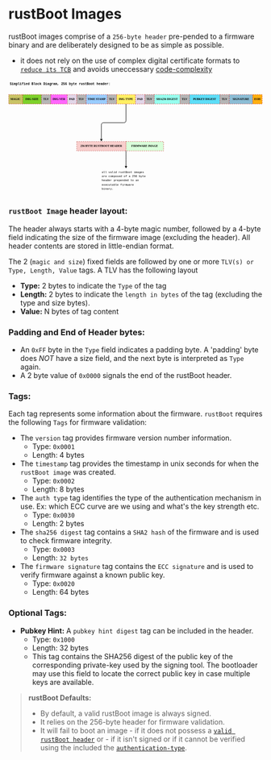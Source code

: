# rustBoot Images

rustBoot images comprise of a `256-byte header` pre-pended to a firmware binary and are deliberately designed to be as simple as possible. 

- it does not rely on the use of complex digital certificate formats to [`reduce its TCB`](../index.md#trusted-computing-base) and avoids uneccessary [code-complexity](../index.md#complexity--boot-time)

<svg xmlns="http://www.w3.org/2000/svg" xmlns:xlink="http://www.w3.org/1999/xlink" version="1.1" width="1082px" height="486px" viewBox="-0.5 -0.5 1082 486"><defs/><g><rect x="0" y="60" width="60" height="40" fill="#c9c365" stroke="#cc2929" stroke-width="1.5" stroke-dasharray="4.5 4.5" pointer-events="all"/><g transform="translate(-0.5 -0.5)"><switch><foreignObject pointer-events="none" width="100%" height="100%" requiredFeatures="http://www.w3.org/TR/SVG11/feature#Extensibility" style="overflow: visible; text-align: left;"><div xmlns="http://www.w3.org/1999/xhtml" style="display: flex; align-items: unsafe center; justify-content: unsafe center; width: 58px; height: 1px; padding-top: 80px; margin-left: 1px;"><div data-drawio-colors="color: rgb(0, 0, 0); " style="box-sizing: border-box; font-size: 0px; text-align: center;"><div style="display: inline-block; font-size: 12px; font-family: &quot;Lucida Console&quot;; color: rgb(0, 0, 0); line-height: 1.2; pointer-events: all; font-weight: bold; white-space: normal; overflow-wrap: normal;">MAGIC</div></div></div></foreignObject><text x="30" y="84" fill="rgb(0, 0, 0)" font-family="Lucida Console" font-size="12px" text-anchor="middle" font-weight="bold">MAGIC</text></switch></g><rect x="60" y="60" width="80" height="40" fill="#7dd12a" stroke="#cc2929" stroke-width="1.5" stroke-dasharray="4.5 4.5" pointer-events="all"/><g transform="translate(-0.5 -0.5)"><switch><foreignObject pointer-events="none" width="100%" height="100%" requiredFeatures="http://www.w3.org/TR/SVG11/feature#Extensibility" style="overflow: visible; text-align: left;"><div xmlns="http://www.w3.org/1999/xhtml" style="display: flex; align-items: unsafe center; justify-content: unsafe center; width: 78px; height: 1px; padding-top: 80px; margin-left: 61px;"><div data-drawio-colors="color: rgb(0, 0, 0); " style="box-sizing: border-box; font-size: 0px; text-align: center;"><div style="display: inline-block; font-size: 12px; font-family: &quot;Lucida Console&quot;; color: rgb(0, 0, 0); line-height: 1.2; pointer-events: all; font-weight: bold; white-space: normal; overflow-wrap: normal;">IMG SIZE</div></div></div></foreignObject><text x="100" y="84" fill="rgb(0, 0, 0)" font-family="Lucida Console" font-size="12px" text-anchor="middle" font-weight="bold">IMG SIZE</text></switch></g><rect x="140" y="60" width="40" height="40" fill="#b5b5b5" stroke="#cc2929" stroke-width="1.5" stroke-dasharray="4.5 4.5" pointer-events="all"/><g transform="translate(-0.5 -0.5)"><switch><foreignObject pointer-events="none" width="100%" height="100%" requiredFeatures="http://www.w3.org/TR/SVG11/feature#Extensibility" style="overflow: visible; text-align: left;"><div xmlns="http://www.w3.org/1999/xhtml" style="display: flex; align-items: unsafe center; justify-content: unsafe center; width: 38px; height: 1px; padding-top: 80px; margin-left: 141px;"><div data-drawio-colors="color: rgb(0, 0, 0); " style="box-sizing: border-box; font-size: 0px; text-align: center;"><div style="display: inline-block; font-size: 12px; font-family: &quot;Lucida Console&quot;; color: rgb(0, 0, 0); line-height: 1.2; pointer-events: all; font-weight: bold; white-space: normal; overflow-wrap: normal;">TLV</div></div></div></foreignObject><text x="160" y="84" fill="rgb(0, 0, 0)" font-family="Lucida Console" font-size="12px" text-anchor="middle" font-weight="bold">TLV</text></switch></g><rect x="180" y="60" width="70" height="40" fill="#ff66ff" stroke="#cc2929" stroke-width="1.5" stroke-dasharray="4.5 4.5" pointer-events="all"/><g transform="translate(-0.5 -0.5)"><switch><foreignObject pointer-events="none" width="100%" height="100%" requiredFeatures="http://www.w3.org/TR/SVG11/feature#Extensibility" style="overflow: visible; text-align: left;"><div xmlns="http://www.w3.org/1999/xhtml" style="display: flex; align-items: unsafe center; justify-content: unsafe center; width: 68px; height: 1px; padding-top: 80px; margin-left: 181px;"><div data-drawio-colors="color: rgb(0, 0, 0); " style="box-sizing: border-box; font-size: 0px; text-align: center;"><div style="display: inline-block; font-size: 12px; font-family: &quot;Lucida Console&quot;; color: rgb(0, 0, 0); line-height: 1.2; pointer-events: all; font-weight: bold; white-space: normal; overflow-wrap: normal;">IMG VER</div></div></div></foreignObject><text x="215" y="84" fill="rgb(0, 0, 0)" font-family="Lucida Console" font-size="12px" text-anchor="middle" font-weight="bold">IMG VER</text></switch></g><rect x="900" y="60" width="40" height="40" fill="#b5b5b5" stroke="#cc2929" stroke-width="1.5" stroke-dasharray="4.5 4.5" pointer-events="all"/><g transform="translate(-0.5 -0.5)"><switch><foreignObject pointer-events="none" width="100%" height="100%" requiredFeatures="http://www.w3.org/TR/SVG11/feature#Extensibility" style="overflow: visible; text-align: left;"><div xmlns="http://www.w3.org/1999/xhtml" style="display: flex; align-items: unsafe center; justify-content: unsafe center; width: 38px; height: 1px; padding-top: 80px; margin-left: 901px;"><div data-drawio-colors="color: rgb(0, 0, 0); " style="box-sizing: border-box; font-size: 0px; text-align: center;"><div style="display: inline-block; font-size: 12px; font-family: &quot;Lucida Console&quot;; color: rgb(0, 0, 0); line-height: 1.2; pointer-events: all; font-weight: bold; white-space: normal; overflow-wrap: normal;">TLV</div></div></div></foreignObject><text x="920" y="84" fill="rgb(0, 0, 0)" font-family="Lucida Console" font-size="12px" text-anchor="middle" font-weight="bold">TLV</text></switch></g><rect x="770" y="60" width="130" height="40" fill="#5cddf7" stroke="#cc2929" stroke-width="1.5" stroke-dasharray="4.5 4.5" pointer-events="all"/><g transform="translate(-0.5 -0.5)"><switch><foreignObject pointer-events="none" width="100%" height="100%" requiredFeatures="http://www.w3.org/TR/SVG11/feature#Extensibility" style="overflow: visible; text-align: left;"><div xmlns="http://www.w3.org/1999/xhtml" style="display: flex; align-items: unsafe center; justify-content: unsafe center; width: 128px; height: 1px; padding-top: 80px; margin-left: 771px;"><div data-drawio-colors="color: rgb(0, 0, 0); " style="box-sizing: border-box; font-size: 0px; text-align: center;"><div style="display: inline-block; font-size: 12px; font-family: &quot;Lucida Console&quot;; color: rgb(0, 0, 0); line-height: 1.2; pointer-events: all; font-weight: bold; white-space: normal; overflow-wrap: normal;">PUBKEY DIGEST</div></div></div></foreignObject><text x="835" y="84" fill="rgb(0, 0, 0)" font-family="Lucida Console" font-size="12px" text-anchor="middle" font-weight="bold">PUBKEY DIGEST</text></switch></g><rect x="730" y="60" width="40" height="40" fill="#b5b5b5" stroke="#cc2929" stroke-width="1.5" stroke-dasharray="4.5 4.5" pointer-events="all"/><g transform="translate(-0.5 -0.5)"><switch><foreignObject pointer-events="none" width="100%" height="100%" requiredFeatures="http://www.w3.org/TR/SVG11/feature#Extensibility" style="overflow: visible; text-align: left;"><div xmlns="http://www.w3.org/1999/xhtml" style="display: flex; align-items: unsafe center; justify-content: unsafe center; width: 38px; height: 1px; padding-top: 80px; margin-left: 731px;"><div data-drawio-colors="color: rgb(0, 0, 0); " style="box-sizing: border-box; font-size: 0px; text-align: center;"><div style="display: inline-block; font-size: 12px; font-family: &quot;Lucida Console&quot;; color: rgb(0, 0, 0); line-height: 1.2; pointer-events: all; font-weight: bold; white-space: normal; overflow-wrap: normal;">TLV</div></div></div></foreignObject><text x="750" y="84" fill="rgb(0, 0, 0)" font-family="Lucida Console" font-size="12px" text-anchor="middle" font-weight="bold">TLV</text></switch></g><rect x="620" y="60" width="110" height="40" fill="#96ffee" stroke="#cc2929" stroke-width="1.5" stroke-dasharray="4.5 4.5" pointer-events="all"/><g transform="translate(-0.5 -0.5)"><switch><foreignObject pointer-events="none" width="100%" height="100%" requiredFeatures="http://www.w3.org/TR/SVG11/feature#Extensibility" style="overflow: visible; text-align: left;"><div xmlns="http://www.w3.org/1999/xhtml" style="display: flex; align-items: unsafe center; justify-content: unsafe center; width: 108px; height: 1px; padding-top: 80px; margin-left: 621px;"><div data-drawio-colors="color: rgb(0, 0, 0); " style="box-sizing: border-box; font-size: 0px; text-align: center;"><div style="display: inline-block; font-size: 12px; font-family: &quot;Lucida Console&quot;; color: rgb(0, 0, 0); line-height: 1.2; pointer-events: all; font-weight: bold; white-space: normal; overflow-wrap: normal;">SHA256 DIGEST</div></div></div></foreignObject><text x="675" y="84" fill="rgb(0, 0, 0)" font-family="Lucida Console" font-size="12px" text-anchor="middle" font-weight="bold">SHA256 DIGEST</text></switch></g><rect x="580" y="60" width="40" height="40" fill="#b5b5b5" stroke="#cc2929" stroke-width="1.5" stroke-dasharray="4.5 4.5" pointer-events="all"/><g transform="translate(-0.5 -0.5)"><switch><foreignObject pointer-events="none" width="100%" height="100%" requiredFeatures="http://www.w3.org/TR/SVG11/feature#Extensibility" style="overflow: visible; text-align: left;"><div xmlns="http://www.w3.org/1999/xhtml" style="display: flex; align-items: unsafe center; justify-content: unsafe center; width: 38px; height: 1px; padding-top: 80px; margin-left: 581px;"><div data-drawio-colors="color: rgb(0, 0, 0); " style="box-sizing: border-box; font-size: 0px; text-align: center;"><div style="display: inline-block; font-size: 12px; font-family: &quot;Lucida Console&quot;; color: rgb(0, 0, 0); line-height: 1.2; pointer-events: all; font-weight: bold; white-space: normal; overflow-wrap: normal;">TLV</div></div></div></foreignObject><text x="600" y="84" fill="rgb(0, 0, 0)" font-family="Lucida Console" font-size="12px" text-anchor="middle" font-weight="bold">TLV</text></switch></g><rect x="540" y="60" width="40" height="40" fill="#e1d5e7" stroke="#cc2929" stroke-width="1.5" stroke-dasharray="4.5 4.5" pointer-events="all"/><g transform="translate(-0.5 -0.5)"><switch><foreignObject pointer-events="none" width="100%" height="100%" requiredFeatures="http://www.w3.org/TR/SVG11/feature#Extensibility" style="overflow: visible; text-align: left;"><div xmlns="http://www.w3.org/1999/xhtml" style="display: flex; align-items: unsafe center; justify-content: unsafe center; width: 38px; height: 1px; padding-top: 80px; margin-left: 541px;"><div data-drawio-colors="color: rgb(0, 0, 0); " style="box-sizing: border-box; font-size: 0px; text-align: center;"><div style="display: inline-block; font-size: 12px; font-family: &quot;Lucida Console&quot;; color: rgb(0, 0, 0); line-height: 1.2; pointer-events: all; font-weight: bold; white-space: normal; overflow-wrap: normal;">PAD</div></div></div></foreignObject><text x="560" y="84" fill="rgb(0, 0, 0)" font-family="Lucida Console" font-size="12px" text-anchor="middle" font-weight="bold">PAD</text></switch></g><path d="M 500 100 L 500 170 Q 500 180 490 180 L 405 180 Q 395 180 395 190 L 395 251.76" fill="none" stroke="rgb(0, 0, 0)" stroke-width="2" stroke-miterlimit="10" pointer-events="stroke"/><path d="M 395 257.76 L 391 249.76 L 395 251.76 L 399 249.76 Z" fill="rgb(0, 0, 0)" stroke="rgb(0, 0, 0)" stroke-width="2" stroke-miterlimit="10" pointer-events="all"/><rect x="460" y="60" width="80" height="40" fill="#ffef63" stroke="#cc2929" stroke-width="1.5" stroke-dasharray="4.5 4.5" pointer-events="all"/><g transform="translate(-0.5 -0.5)"><switch><foreignObject pointer-events="none" width="100%" height="100%" requiredFeatures="http://www.w3.org/TR/SVG11/feature#Extensibility" style="overflow: visible; text-align: left;"><div xmlns="http://www.w3.org/1999/xhtml" style="display: flex; align-items: unsafe center; justify-content: unsafe center; width: 78px; height: 1px; padding-top: 80px; margin-left: 461px;"><div data-drawio-colors="color: rgb(0, 0, 0); " style="box-sizing: border-box; font-size: 0px; text-align: center;"><div style="display: inline-block; font-size: 12px; font-family: &quot;Lucida Console&quot;; color: rgb(0, 0, 0); line-height: 1.2; pointer-events: all; font-weight: bold; white-space: normal; overflow-wrap: normal;">IMG TYPE</div></div></div></foreignObject><text x="500" y="84" fill="rgb(0, 0, 0)" font-family="Lucida Console" font-size="12px" text-anchor="middle" font-weight="bold">IMG TYPE</text></switch></g><rect x="420" y="60" width="40" height="40" fill="#b5b5b5" stroke="#cc2929" stroke-width="1.5" stroke-dasharray="4.5 4.5" pointer-events="all"/><g transform="translate(-0.5 -0.5)"><switch><foreignObject pointer-events="none" width="100%" height="100%" requiredFeatures="http://www.w3.org/TR/SVG11/feature#Extensibility" style="overflow: visible; text-align: left;"><div xmlns="http://www.w3.org/1999/xhtml" style="display: flex; align-items: unsafe center; justify-content: unsafe center; width: 38px; height: 1px; padding-top: 80px; margin-left: 421px;"><div data-drawio-colors="color: rgb(0, 0, 0); " style="box-sizing: border-box; font-size: 0px; text-align: center;"><div style="display: inline-block; font-size: 12px; font-family: &quot;Lucida Console&quot;; color: rgb(0, 0, 0); line-height: 1.2; pointer-events: all; font-weight: bold; white-space: normal; overflow-wrap: normal;">TLV</div></div></div></foreignObject><text x="440" y="84" fill="rgb(0, 0, 0)" font-family="Lucida Console" font-size="12px" text-anchor="middle" font-weight="bold">TLV</text></switch></g><rect x="330" y="60" width="90" height="40" fill="#99ccff" stroke="#cc2929" stroke-width="1.5" stroke-dasharray="4.5 4.5" pointer-events="all"/><g transform="translate(-0.5 -0.5)"><switch><foreignObject pointer-events="none" width="100%" height="100%" requiredFeatures="http://www.w3.org/TR/SVG11/feature#Extensibility" style="overflow: visible; text-align: left;"><div xmlns="http://www.w3.org/1999/xhtml" style="display: flex; align-items: unsafe center; justify-content: unsafe center; width: 88px; height: 1px; padding-top: 80px; margin-left: 331px;"><div data-drawio-colors="color: rgb(0, 0, 0); " style="box-sizing: border-box; font-size: 0px; text-align: center;"><div style="display: inline-block; font-size: 12px; font-family: &quot;Lucida Console&quot;; color: rgb(0, 0, 0); line-height: 1.2; pointer-events: all; font-weight: bold; white-space: normal; overflow-wrap: normal;">TIME STAMP</div></div></div></foreignObject><text x="375" y="84" fill="rgb(0, 0, 0)" font-family="Lucida Console" font-size="12px" text-anchor="middle" font-weight="bold">TIME STAMP</text></switch></g><rect x="290" y="60" width="40" height="40" fill="#b5b5b5" stroke="#cc2929" stroke-width="1.5" stroke-dasharray="4.5 4.5" pointer-events="all"/><g transform="translate(-0.5 -0.5)"><switch><foreignObject pointer-events="none" width="100%" height="100%" requiredFeatures="http://www.w3.org/TR/SVG11/feature#Extensibility" style="overflow: visible; text-align: left;"><div xmlns="http://www.w3.org/1999/xhtml" style="display: flex; align-items: unsafe center; justify-content: unsafe center; width: 38px; height: 1px; padding-top: 80px; margin-left: 291px;"><div data-drawio-colors="color: rgb(0, 0, 0); " style="box-sizing: border-box; font-size: 0px; text-align: center;"><div style="display: inline-block; font-size: 12px; font-family: &quot;Lucida Console&quot;; color: rgb(0, 0, 0); line-height: 1.2; pointer-events: all; font-weight: bold; white-space: normal; overflow-wrap: normal;">TLV</div></div></div></foreignObject><text x="310" y="84" fill="rgb(0, 0, 0)" font-family="Lucida Console" font-size="12px" text-anchor="middle" font-weight="bold">TLV</text></switch></g><rect x="250" y="60" width="40" height="40" fill="#e1d5e7" stroke="#cc2929" stroke-width="1.5" stroke-dasharray="4.5 4.5" pointer-events="all"/><g transform="translate(-0.5 -0.5)"><switch><foreignObject pointer-events="none" width="100%" height="100%" requiredFeatures="http://www.w3.org/TR/SVG11/feature#Extensibility" style="overflow: visible; text-align: left;"><div xmlns="http://www.w3.org/1999/xhtml" style="display: flex; align-items: unsafe center; justify-content: unsafe center; width: 38px; height: 1px; padding-top: 80px; margin-left: 251px;"><div data-drawio-colors="color: rgb(0, 0, 0); " style="box-sizing: border-box; font-size: 0px; text-align: center;"><div style="display: inline-block; font-size: 12px; font-family: &quot;Lucida Console&quot;; color: rgb(0, 0, 0); line-height: 1.2; pointer-events: all; font-weight: bold; white-space: normal; overflow-wrap: normal;">PAD</div></div></div></foreignObject><text x="270" y="84" fill="rgb(0, 0, 0)" font-family="Lucida Console" font-size="12px" text-anchor="middle" font-weight="bold">PAD</text></switch></g><rect x="940" y="60" width="100" height="40" fill="#8bbcd4" stroke="#cc2929" stroke-width="1.5" stroke-dasharray="4.5 4.5" pointer-events="all"/><g transform="translate(-0.5 -0.5)"><switch><foreignObject pointer-events="none" width="100%" height="100%" requiredFeatures="http://www.w3.org/TR/SVG11/feature#Extensibility" style="overflow: visible; text-align: left;"><div xmlns="http://www.w3.org/1999/xhtml" style="display: flex; align-items: unsafe center; justify-content: unsafe center; width: 98px; height: 1px; padding-top: 80px; margin-left: 941px;"><div data-drawio-colors="color: rgb(0, 0, 0); " style="box-sizing: border-box; font-size: 0px; text-align: center;"><div style="display: inline-block; font-size: 12px; font-family: &quot;Lucida Console&quot;; color: rgb(0, 0, 0); line-height: 1.2; pointer-events: all; font-weight: bold; white-space: normal; overflow-wrap: normal;">SIGNATURE</div></div></div></foreignObject><text x="990" y="84" fill="rgb(0, 0, 0)" font-family="Lucida Console" font-size="12px" text-anchor="middle" font-weight="bold">SIGNATURE</text></switch></g><rect x="290" y="260" width="210" height="40" fill="#f8cecc" stroke="#b85450" stroke-width="1.5" stroke-dasharray="4.5 4.5" pointer-events="all"/><g transform="translate(-0.5 -0.5)"><switch><foreignObject pointer-events="none" width="100%" height="100%" requiredFeatures="http://www.w3.org/TR/SVG11/feature#Extensibility" style="overflow: visible; text-align: left;"><div xmlns="http://www.w3.org/1999/xhtml" style="display: flex; align-items: unsafe center; justify-content: unsafe center; width: 208px; height: 1px; padding-top: 280px; margin-left: 291px;"><div data-drawio-colors="color: rgb(0, 0, 0); " style="box-sizing: border-box; font-size: 0px; text-align: center;"><div style="display: inline-block; font-size: 12px; font-family: &quot;Lucida Console&quot;; color: rgb(0, 0, 0); line-height: 1.2; pointer-events: all; font-weight: bold; white-space: normal; overflow-wrap: normal;">256 BYTE RUSTBOOT HEADER</div></div></div></foreignObject><text x="395" y="284" fill="rgb(0, 0, 0)" font-family="Lucida Console" font-size="12px" text-anchor="middle" font-weight="bold">256 BYTE RUSTBOOT HEADER</text></switch></g><rect x="500" y="260" width="160" height="40" fill="#d9ffda" stroke="#cc2929" stroke-width="1.5" stroke-dasharray="4.5 4.5" pointer-events="all"/><g transform="translate(-0.5 -0.5)"><switch><foreignObject pointer-events="none" width="100%" height="100%" requiredFeatures="http://www.w3.org/TR/SVG11/feature#Extensibility" style="overflow: visible; text-align: left;"><div xmlns="http://www.w3.org/1999/xhtml" style="display: flex; align-items: unsafe center; justify-content: unsafe center; width: 158px; height: 1px; padding-top: 280px; margin-left: 501px;"><div data-drawio-colors="color: rgb(0, 0, 0); " style="box-sizing: border-box; font-size: 0px; text-align: center;"><div style="display: inline-block; font-size: 12px; font-family: &quot;Lucida Console&quot;; color: rgb(0, 0, 0); line-height: 1.2; pointer-events: all; font-weight: bold; white-space: normal; overflow-wrap: normal;">FIRMWARE IMAGE</div></div></div></foreignObject><text x="580" y="284" fill="rgb(0, 0, 0)" font-family="Lucida Console" font-size="12px" text-anchor="middle" font-weight="bold">FIRMWARE IMAGE</text></switch></g><rect x="395" y="375" width="210" height="110" fill="none" stroke="none" pointer-events="all"/><g transform="translate(-0.5 -0.5)"><switch><foreignObject pointer-events="none" width="100%" height="100%" requiredFeatures="http://www.w3.org/TR/SVG11/feature#Extensibility" style="overflow: visible; text-align: left;"><div xmlns="http://www.w3.org/1999/xhtml" style="display: flex; align-items: unsafe flex-start; justify-content: unsafe flex-start; width: 208px; height: 1px; padding-top: 382px; margin-left: 397px;"><div data-drawio-colors="color: rgb(0, 0, 0); " style="box-sizing: border-box; font-size: 0px; text-align: left;"><div style="display: inline-block; font-size: 12px; font-family: &quot;Lucida Console&quot;; color: rgb(0, 0, 0); line-height: 1.2; pointer-events: all; white-space: normal; overflow-wrap: normal;"><div style="font-family: &quot;menlo&quot; , &quot;monaco&quot; , &quot;courier new&quot; , monospace ; line-height: 18px"><div> all valid rustBoot images </div><div>                                                are composed of a 256 byte </div><div>                                                header prepended to an</div><div>                                                executable firmware</div><div>                                                binary.</div></div></div></div></div></foreignObject><text x="397" y="394" fill="rgb(0, 0, 0)" font-family="Lucida Console" font-size="12px">all valid rustBoot images...</text></switch></g><path d="M 500 300 Q 500 300 500 366.76" fill="none" stroke="rgb(0, 0, 0)" stroke-width="2" stroke-miterlimit="10" pointer-events="stroke"/><path d="M 500 372.76 L 496 364.76 L 500 366.76 L 504 364.76 Z" fill="rgb(0, 0, 0)" stroke="rgb(0, 0, 0)" stroke-width="2" stroke-miterlimit="10" pointer-events="all"/><rect x="1040" y="60" width="40" height="40" fill="#ffaf0f" stroke="#cc2929" stroke-width="1.5" stroke-dasharray="4.5 4.5" pointer-events="all"/><g transform="translate(-0.5 -0.5)"><switch><foreignObject pointer-events="none" width="100%" height="100%" requiredFeatures="http://www.w3.org/TR/SVG11/feature#Extensibility" style="overflow: visible; text-align: left;"><div xmlns="http://www.w3.org/1999/xhtml" style="display: flex; align-items: unsafe center; justify-content: unsafe center; width: 38px; height: 1px; padding-top: 80px; margin-left: 1041px;"><div data-drawio-colors="color: rgb(0, 0, 0); " style="box-sizing: border-box; font-size: 0px; text-align: center;"><div style="display: inline-block; font-size: 12px; font-family: &quot;Lucida Console&quot;; color: rgb(0, 0, 0); line-height: 1.2; pointer-events: all; font-weight: bold; white-space: normal; overflow-wrap: normal;">EOH</div></div></div></foreignObject><text x="1060" y="84" fill="rgb(0, 0, 0)" font-family="Lucida Console" font-size="12px" text-anchor="middle" font-weight="bold">EOH</text></switch></g><rect x="0" y="0" width="440" height="30" fill="none" stroke="none" pointer-events="all"/><g transform="translate(-0.5 -0.5)"><switch><foreignObject pointer-events="none" width="100%" height="100%" requiredFeatures="http://www.w3.org/TR/SVG11/feature#Extensibility" style="overflow: visible; text-align: left;"><div xmlns="http://www.w3.org/1999/xhtml" style="display: flex; align-items: unsafe center; justify-content: unsafe center; width: 438px; height: 1px; padding-top: 15px; margin-left: 1px;"><div data-drawio-colors="color: rgb(0, 0, 0); " style="box-sizing: border-box; font-size: 0px; text-align: center;"><div style="display: inline-block; font-size: 14px; font-family: &quot;Lucida Console&quot;; color: rgb(0, 0, 0); line-height: 1.2; pointer-events: all; font-weight: bold; white-space: normal; overflow-wrap: normal;"><div style="background-color: rgb(255 , 255 , 255) ; font-family: &quot;menlo&quot; , &quot;monaco&quot; , &quot;courier new&quot; , monospace ; line-height: 18px ; font-size: 14px">Simplified Block Diagram, 256 byte rustBoot header:</div></div></div></div></foreignObject><text x="220" y="19" fill="rgb(0, 0, 0)" font-family="Lucida Console" font-size="14px" text-anchor="middle" font-weight="bold">Simplified Block Diagram, 256 byte rustBoot header:</text></switch></g></g><switch><g requiredFeatures="http://www.w3.org/TR/SVG11/feature#Extensibility"/><a transform="translate(0,-5)" xlink:href="https://www.diagrams.net/doc/faq/svg-export-text-problems" target="_blank"><text text-anchor="middle" font-size="10px" x="50%" y="100%">Viewer does not support full SVG 1.1</text></a></switch></svg>

### `rustBoot Image` header layout:

The header always starts with a 4-byte magic number, followed by a 4-byte field indicating the size of the firmware image (excluding the header). All header contents are stored in little-endian format.

The 2 (`magic and size`) fixed fields are followed by one or more `TLV(s) or Type, Length, Value` tags. A TLV has the following layout

- **Type:** 2 bytes to indicate the `Type` of the tag
- **Length:** 2 bytes to indicate the `length in bytes` of the tag (excluding the type and size bytes).
- **Value:** N bytes of tag content

### Padding and End of Header bytes:

- An `0xFF` byte in the `Type` field indicates a padding byte. A 'padding' byte does *NOT* have a size field, and the next byte is interpreted as `Type` again.
- A 2 byte value of `0x0000` signals the end of the rustBoot header. 

### Tags: 

Each tag represents some information about the firmware. `rustBoot` requires the following `Tags` for firmware validation:

- The `version` tag provides firmware version number information.
    - Type: `0x0001`
    - Length: 4 bytes
- The `timestamp` tag provides the timestamp in unix seconds for when the `rustBoot image` was created.
    - Type: `0x0002`
    - Length: 8 bytes
- The `auth type` tag identifies the type of the authentication mechanism in use. Ex: which ECC curve are we using and what's the key strength etc.
    - Type: `0x0030`
    - Length: 2 bytes
- The `sha256 digest` tag contains a `SHA2 hash` of the firmware and is used to check firmware integrity.
    - Type: `0x0003`
    - Length: `32 bytes`
- The `firmware signature` tag contains the `ECC signature` and is used to verify firmware against a known public key.
    - Type: `0x0020`
    - Length: 64 bytes


### Optional Tags:

- **Pubkey Hint:** A `pubkey hint digest` tag can be included in the header.
    - Type: `0x1000`
    - Length: 32 bytes
    - This tag contains the SHA256 digest of the public key of the corresponding private-key used by the signing tool. The bootloader may use this field to locate the correct public key in case multiple keys are available.

> **rustBoot Defaults:** 
> - By default, a valid rustBoot image is always signed.
> - It relies on the 256-byte header for firmware validation.
> - It will fail to boot an image
    - if it does not possess a [`valid rustBoot header`](images.md#rustboot-images) or
    - if it isn't signed or if it cannot be verified using the included the [`authentication-type`](images.md#tags).
